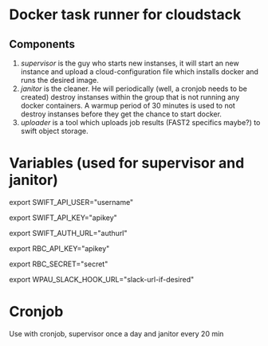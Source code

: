 # Docker task runner for cloudstack

## Components
1. *supervisor* is the guy who starts new instanses, it will start an new instance and upload a cloud-configuration file which installs docker and runs the desired image.
2. *janitor* is the cleaner. He will periodically (well, a cronjob needs to be created) destroy instanses within the group that is not running any docker containers. A warmup period of 30 minutes is used to not destroy instanses before they get the chance to start docker.
3. *uploader* is a tool which uploads job results (FAST2 specifics maybe?) to swift object storage.


# Variables (used for supervisor and janitor)
export SWIFT_API_USER="username"

export SWIFT_API_KEY="apikey"

export SWIFT_AUTH_URL="authurl"

export RBC_API_KEY="apikey"

export RBC_SECRET="secret"

export WPAU_SLACK_HOOK_URL="slack-url-if-desired"


# Cronjob
Use with cronjob, supervisor once a day and janitor every 20 min
